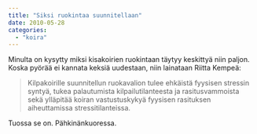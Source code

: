 ```yaml
---
title: "Siksi ruokintaa suunnitellaan"
date: 2010-05-28
categories: 
  - "koira"
---
```


Minulta on kysytty miksi kisakoirien ruokintaan täytyy keskittyä niin paljon. Koska pyörää ei kannata keksiä uudestaan, niin lainataan Riitta Kempeä:

> Kilpakoirille suunnitellun ruokavalion tulee ehkäistä fyysisen stressin syntyä, tukea palautumista kilpailutilanteesta ja rasitusvammoista sekä ylläpitää koiran vastustuskykyä fyysisen rasituksen aiheuttamissa stressitilanteissa.

Tuossa se on. Pähkinänkuoressa.
